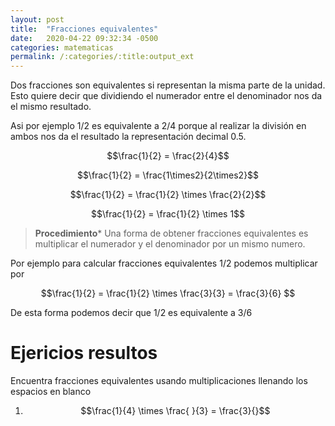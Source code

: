 ```yaml
---
layout: post
title:  "Fracciones equivalentes"
date:   2020-04-22 09:32:34 -0500
categories: matematicas
permalink: /:categories/:title:output_ext
---
```


Dos fracciones son equivalentes si representan la misma parte de la unidad. Esto quiere decir que dividiendo el numerador entre el denominador nos da el mismo resultado.

Asi por ejemplo 1/2 es equivalente a 2/4 porque al realizar la división en ambos nos da el resultado la representación decimal 0.5.

$$\frac{1}{2} = \frac{2}{4}$$

$$\frac{1}{2} = \frac{1\times2}{2\times2}$$

$$\frac{1}{2} = \frac{1}{2} \times \frac{2}{2}$$

$$\frac{1}{2} = \frac{1}{2} \times 1$$

> **Procedimiento*** Una forma de obtener fracciones equivalentes es multiplicar el numerador y el denominador por un mismo numero.

Por ejemplo para calcular fracciones equivalentes 1/2 podemos multiplicar por 

$$\frac{1}{2} = \frac{1}{2} \times \frac{3}{3} =  \frac{3}{6} $$

De esta forma podemos decir que 1/2 es equivalente a 3/6

# Ejericios resultos

Encuentra fracciones equivalentes usando multiplicaciones llenando los espacios en blanco

1. $$\frac{1}{4} \times \frac{ }{3} = \frac{3}{}$$
